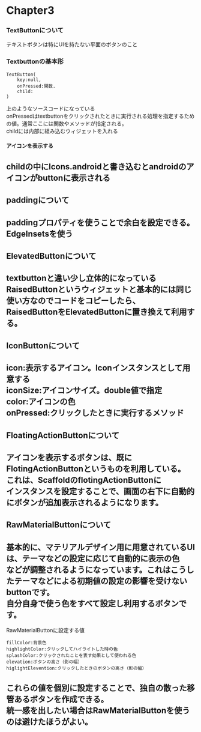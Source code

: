 # Chapter3
### TextButtonについて
テキストボタンは特にUIを持たない平面のボタンのこと
### Textbuttonの基本形
```
TextButton(
    key:null,
    onPressed:関数.
    child:
)
```
上のようなソースコードになっている  
onPressedはtextbuttonをクリックされたときに実行される処理を指定するための値。通常ここには関数やメソッドが指定される。  
childには内部に組み込むウィジェットを入れる  
#### アイコンを表示する
childの中にIcons.androidと書き込むとandroidのアイコンがbuttonに表示される  
------------------------------------------------------------
## paddingについて
paddingプロパティを使うことで余白を設定できる。  
EdgeInsetsを使う
------------------------------------------------------------
## ElevatedButtonについて
textbuttonと違い少し立体的になっている  
RaisedButtonというウィジェットと基本的には同じ使い方なのでコードをコピーしたら、  
RaisedButtonをElevatedButtonに置き換えて利用する。
--------------------------------------------------------------
## IconButtonについて
icon:表示するアイコン。Iconインスタンスとして用意する  
iconSize:アイコンサイズ。double値で指定  
color:アイコンの色  
onPressed:クリックしたときに実行するメソッド
---
## FloatingActionButtonについて
アイコンを表示するボタンは、既にFlotingActionButtonというものを利用している。  
これは、ScaffoldのflotingActionButtonに  
インスタンスを設定することで、画面の右下に自動的にボタンが追加表示されるようになります。 
--- 
## RawMaterialButtonについて
基本的に、マテリアルデザイン用に用意されているUIは、テーマなどの設定に応じて自動的に表示の色  
などが調整されるようになっています。これはこうしたテーマなどによる初期値の設定の影響を受けないbuttonです。  
自分自身で使う色をすべて設定し利用するボタンです。  
-----------------------------------------------------------
RawMaterialButtonに設定する値  
```
fillColor:背景色  
highlightColor:クリックしてハイライトした時の色  
splashColor:クリックされたことを表す効果として使われる色  
elevation:ボタンの高さ（影の幅）  
higlightElevention:クリックしたときのボタンの高さ（影の幅）
```
これらの値を個別に設定することで、独自の散った移管あるボタンを作成できる。  
統一感を出したい場合はRawMaterialButtonを使うのは避けたほうがよい。
---